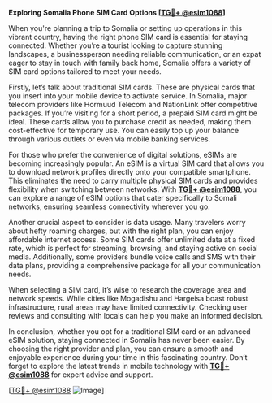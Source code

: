 **Exploring Somalia Phone SIM Card Options [[TG💪+ @esim1088](https://t.me/s/esim1088)]**

When you're planning a trip to Somalia or setting up operations in this vibrant country, having the right phone SIM card is essential for staying connected. Whether you’re a tourist looking to capture stunning landscapes, a businessperson needing reliable communication, or an expat eager to stay in touch with family back home, Somalia offers a variety of SIM card options tailored to meet your needs.

Firstly, let’s talk about traditional SIM cards. These are physical cards that you insert into your mobile device to activate service. In Somalia, major telecom providers like Hormuud Telecom and NationLink offer competitive packages. If you’re visiting for a short period, a prepaid SIM card might be ideal. These cards allow you to purchase credit as needed, making them cost-effective for temporary use. You can easily top up your balance through various outlets or even via mobile banking services.

For those who prefer the convenience of digital solutions, eSIMs are becoming increasingly popular. An eSIM is a virtual SIM card that allows you to download network profiles directly onto your compatible smartphone. This eliminates the need to carry multiple physical SIM cards and provides flexibility when switching between networks. With **[TG💪+ @esim1088](https://t.me/s/esim1088)**, you can explore a range of eSIM options that cater specifically to Somali networks, ensuring seamless connectivity wherever you go.

Another crucial aspect to consider is data usage. Many travelers worry about hefty roaming charges, but with the right plan, you can enjoy affordable internet access. Some SIM cards offer unlimited data at a fixed rate, which is perfect for streaming, browsing, and staying active on social media. Additionally, some providers bundle voice calls and SMS with their data plans, providing a comprehensive package for all your communication needs.

When selecting a SIM card, it’s wise to research the coverage area and network speeds. While cities like Mogadishu and Hargeisa boast robust infrastructure, rural areas may have limited connectivity. Checking user reviews and consulting with locals can help you make an informed decision.

In conclusion, whether you opt for a traditional SIM card or an advanced eSIM solution, staying connected in Somalia has never been easier. By choosing the right provider and plan, you can ensure a smooth and enjoyable experience during your time in this fascinating country. Don’t forget to explore the latest trends in mobile technology with **[TG💪+ @esim1088](https://t.me/s/esim1088)** for expert advice and support.

[[TG💪+ @esim1088](https://t.me/s/esim1088) ![Image](https://i.postimg.cc/Y0z9fWf4/image.png)]